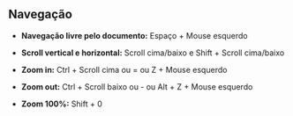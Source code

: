 ## **Navegação**

- **Navegação livre pelo documento:**
  Espaço + Mouse esquerdo

- **Scroll vertical e horizontal:**
  Scroll cima/baixo e Shift + Scroll cima/baixo

- **Zoom in:**
  Ctrl + Scroll cima ou = ou Z + Mouse esquerdo

- **Zoom out:**
  Ctrl + Scroll baixo ou - ou Alt + Z + Mouse esquerdo

- **Zoom 100%:**
  Shift + 0
